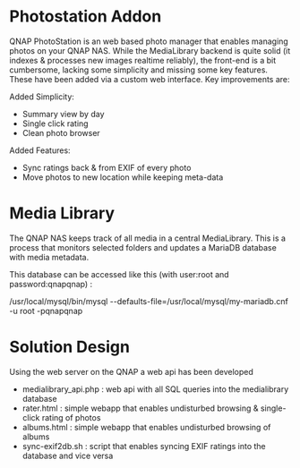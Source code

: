 # Photostation Addon
QNAP PhotoStation is an web based photo manager that enables managing photos on your QNAP NAS. While the MediaLibrary backend is quite solid (it  indexes & processes new images realtime reliably), the front-end is a bit cumbersome, lacking some simplicity and missing some key features. These have been added via a custom web interface. Key improvements are:

Added Simplicity:
- Summary view by day
- Single click rating
- Clean photo browser

Added Features:
- Sync ratings back & from EXIF of every photo
- Move photos to new location while keeping meta-data

# Media Library
The QNAP NAS keeps track of all media in a central MediaLibrary. This is a process that monitors selected folders and updates a MariaDB database with media metadata.

This database can be accessed like this (with user:root and password:qnapqnap) :

/usr/local/mysql/bin/mysql --defaults-file=/usr/local/mysql/my-mariadb.cnf -u root -pqnapqnap

# Solution Design
Using the web server on the QNAP a web api has been developed 
- medialibrary_api.php : web api with all SQL queries into the medialibrary database
- rater.html : simple webapp that enables undisturbed browsing & single-click rating of photos
- albums.html : simple webapp that enables undisturbed browsing of albums
- sync-exif2db.sh : script that enables syncing EXIF ratings into the database and vice versa
